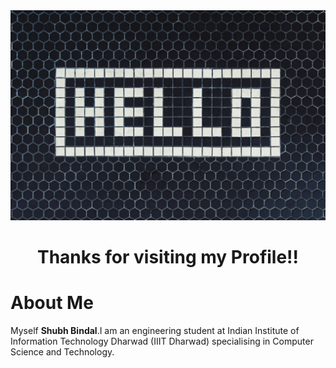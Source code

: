 <!-- ### Hi there 👋 -->
<div align="center">
<picture>
  <source media="(prefers-color-scheme: dark)" srcset="https://github.com/shbd845/shbd845/blob/main/nikolai-chernichenko-LSuIc8Riv9I-unsplash.jpg" height="50%" width="50%">
  <source media="(prefers-color-scheme: light)" srcset="https://github.com/shbd845/shbd845/blob/main/tim-mossholder-z8y36JocqkU-unsplash.jpg" height="50%" width="50%">
  <img alt="Hello,Thanks for visiting my repository." src="https://github.com/shbd845/shbd845/blob/main/tim-mossholder-z8y36JocqkU-unsplash.jpg">
</picture>
<h1>
Thanks for visiting my Profile!!
</h1>
</div>

# About Me
Myself **Shubh Bindal**.I am an engineering student at Indian Institute of Information Technology Dharwad (IIIT Dharwad) specialising in Computer Science and Technology.




<!--
**shbd845/shbd845** is a ✨ _special_ ✨ repository because its `README.md` (this file) appears on your GitHub profile.

Here are some ideas to get you started:

- 🔭 I’m currently working on ...
- 🌱 I’m currently learning ...
- 👯 I’m looking to collaborate on ...
- 🤔 I’m looking for help with ...
- 💬 Ask me about ...
- 📫 How to reach me: ...
- 😄 Pronouns: ...
- ⚡ Fun fact: ...
-->
